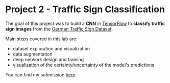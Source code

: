 # Project 2 - Traffic Sign Classification

The goal of this project was  to build a **CNN** in [TensorFlow](https://www.tensorflow.org/) to **classify traffic sign images** from the [German Traffic Sign Dataset](http://benchmark.ini.rub.de/?section=gtsrb&subsection=dataset).

Main steps covered in this lab are:
- dataset exploration and visualization
- data augmentation
- deep network design and training 
- visualization of the certainty/uncertainty of the model's predictions

You can find my submission [here](https://github.com/darkieee/Self-driving-car/blob/main/project_2_traffic_sign_classifier/Traffic_Sign_Classifier.ipynb).
